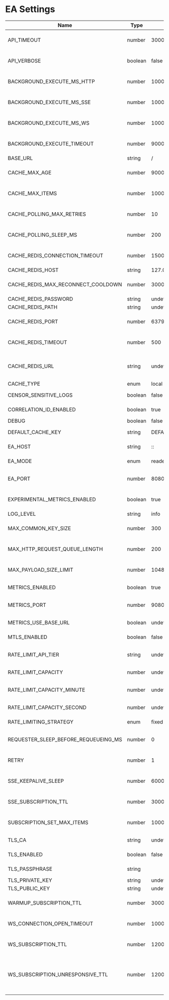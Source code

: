 # EA Settings

| Name                                 | Type    | Default           | &nbsp;&nbsp;&nbsp;&nbsp;&nbsp;&nbsp;&nbsp;&nbsp;&nbsp;&nbsp;&nbsp;&nbsp;&nbsp;&nbsp;&nbsp;&nbsp;&nbsp;&nbsp;&nbsp;&nbsp;&nbsp;&nbsp;&nbsp;&nbsp;&nbsp;&nbsp;&nbsp;&nbsp;&nbsp;&nbsp;Description&nbsp;&nbsp;&nbsp;&nbsp;&nbsp;&nbsp;&nbsp;&nbsp;&nbsp;&nbsp;&nbsp;&nbsp;&nbsp;&nbsp;&nbsp;&nbsp;&nbsp;&nbsp;&nbsp;&nbsp;&nbsp;&nbsp;&nbsp;&nbsp;&nbsp;&nbsp;&nbsp;&nbsp;&nbsp;&nbsp; | &nbsp;&nbsp;&nbsp;&nbsp;&nbsp;&nbsp;&nbsp;&nbsp;&nbsp;&nbsp;&nbsp;&nbsp;&nbsp;&nbsp;&nbsp;&nbsp;&nbsp;&nbsp;&nbsp;&nbsp;&nbsp;&nbsp;&nbsp;&nbsp;&nbsp;&nbsp;&nbsp;&nbsp;&nbsp;&nbsp;Validation&nbsp;&nbsp;&nbsp;&nbsp;&nbsp;&nbsp;&nbsp;&nbsp;&nbsp;&nbsp;&nbsp;&nbsp;&nbsp;&nbsp;&nbsp;&nbsp;&nbsp;&nbsp;&nbsp;&nbsp;&nbsp;&nbsp;&nbsp;&nbsp;&nbsp;&nbsp;&nbsp;&nbsp;&nbsp;&nbsp; | Min     | Max        |
| ------------------------------------ | ------- | ----------------- | ----------------------------------------------------------------------------------------------------------------------------------------------------------------------------------------------------------------------------------------------------------------------------------------------------------------------------------------------------------------------------------- | ---------------------------------------------------------------------------------------------------------------------------------------------------------------------------------------------------------------------------------------------------------------------------------------------------------------------------------------------------------------------------------- | ------- | ---------- |
| API_TIMEOUT                          | number  | 30000             | The number of milliseconds a request can be pending before returning a timeout error for data provider request                                                                                                                                                                                                                                                                      | - Value must be an integer<br> - Value must be above the minimum<br> - Value must be below the maximum                                                                                                                                                                                                                                                                             | 0       | 60000      |
| API_VERBOSE                          | boolean | false             | Toggle whether the response from the EA should contain just the results or also include the full response body from the queried API.                                                                                                                                                                                                                                                |                                                                                                                                                                                                                                                                                                                                                                                    |         |
| BACKGROUND_EXECUTE_MS_HTTP           | number  | 1000              | Time in milliseconds to sleep between HTTP transports' background execute calls, when there are no requests to send                                                                                                                                                                                                                                                                 | - Value must be an integer<br> - Value must be above the minimum<br> - Value must be below the maximum                                                                                                                                                                                                                                                                             | 1       | 10000      |
| BACKGROUND_EXECUTE_MS_SSE            | number  | 1000              | Time in milliseconds to sleep between SSE transports' background execute calls                                                                                                                                                                                                                                                                                                      | - Value must be an integer<br> - Value must be above the minimum<br> - Value must be below the maximum                                                                                                                                                                                                                                                                             | 1       | 10000      |
| BACKGROUND_EXECUTE_MS_WS             | number  | 1000              | Time in milliseconds to sleep between WS transports' background execute calls                                                                                                                                                                                                                                                                                                       | - Value must be an integer<br> - Value must be above the minimum<br> - Value must be below the maximum                                                                                                                                                                                                                                                                             | 1       | 10000      |
| BACKGROUND_EXECUTE_TIMEOUT           | number  | 90000             | The maximum amount of time in milliseconds to wait for a background execute to finish                                                                                                                                                                                                                                                                                               | - Value must be an integer<br> - Value must be above the minimum<br> - Value must be below the maximum                                                                                                                                                                                                                                                                             | 1000    | 180000     |
| BASE_URL                             | string  | /                 | Starting path for the EA handler endpoint                                                                                                                                                                                                                                                                                                                                           |                                                                                                                                                                                                                                                                                                                                                                                    |         |
| CACHE_MAX_AGE                        | number  | 90000             | Maximum amount of time (in ms) that a response will stay cached                                                                                                                                                                                                                                                                                                                     | - Value must be an integer<br> - Value must be above the minimum<br> - Value must be below the maximum                                                                                                                                                                                                                                                                             | 1000    | 1200000    |
| CACHE_MAX_ITEMS                      | number  | 10000             | The maximum number of items that remain in the cache                                                                                                                                                                                                                                                                                                                                | - Value must be an integer<br> - Value must be above the minimum<br> - Value must be below the maximum                                                                                                                                                                                                                                                                             | 1000    | 10000      |
| CACHE_POLLING_MAX_RETRIES            | number  | 10                | Max amount of times to attempt to find EA response in the cache after the Transport has been set up                                                                                                                                                                                                                                                                                 | - Value must be an integer<br> - Value must be above the minimum<br> - Value must be below the maximum                                                                                                                                                                                                                                                                             | 0       | 20         |
| CACHE_POLLING_SLEEP_MS               | number  | 200               | The number of ms to sleep between each retry to fetch the EA response in the cache                                                                                                                                                                                                                                                                                                  | - Value must be an integer<br> - Value must be above the minimum<br> - Value must be below the maximum                                                                                                                                                                                                                                                                             | 10      | 1000       |
| CACHE_REDIS_CONNECTION_TIMEOUT       | number  | 15000             | Connection timeout for redis client                                                                                                                                                                                                                                                                                                                                                 | - Value must be an integer<br> - Value must be above the minimum<br> - Value must be below the maximum                                                                                                                                                                                                                                                                             | 3000    | 60000      |
| CACHE_REDIS_HOST                     | string  | 127.0.0.1         | Hostname for the Redis instance to be used                                                                                                                                                                                                                                                                                                                                          |                                                                                                                                                                                                                                                                                                                                                                                    |         |
| CACHE_REDIS_MAX_RECONNECT_COOLDOWN   | number  | 3000              | Max cooldown (in ms) before attempting redis reconnection                                                                                                                                                                                                                                                                                                                           | - Value must be an integer<br> - Value must be above the minimum<br> - Value must be below the maximum                                                                                                                                                                                                                                                                             | 3000    | 10000      |
| CACHE_REDIS_PASSWORD                 | string  | undefined         | The password required for redis auth                                                                                                                                                                                                                                                                                                                                                |                                                                                                                                                                                                                                                                                                                                                                                    |         |
| CACHE_REDIS_PATH                     | string  | undefined         | The UNIX socket string of the Redis server                                                                                                                                                                                                                                                                                                                                          |                                                                                                                                                                                                                                                                                                                                                                                    |         |
| CACHE_REDIS_PORT                     | number  | 6379              | Port for the Redis instance to be used                                                                                                                                                                                                                                                                                                                                              | - Value must be an integer<br> - Value must be above the minimum<br> - Value must be below the maximum                                                                                                                                                                                                                                                                             | 1       | 65535      |
| CACHE_REDIS_TIMEOUT                  | number  | 500               | Timeout to fail a Redis server request if no response (ms)                                                                                                                                                                                                                                                                                                                          | - Value must be an integer<br> - Value must be above the minimum<br> - Value must be below the maximum                                                                                                                                                                                                                                                                             | 500     | 10000      |
| CACHE_REDIS_URL                      | string  | undefined         | The URL of the Redis server. Format: [redis[s]:]//[[user][:password@]][host][:port][/db-number]?db=db-number[&password=bar[&option=value]]]                                                                                                                                                                                                                                         | - Value must be a valid URL                                                                                                                                                                                                                                                                                                                                                        |         |
| CACHE_TYPE                           | enum    | local             | The type of cache to use throughout the EA                                                                                                                                                                                                                                                                                                                                          |                                                                                                                                                                                                                                                                                                                                                                                    |         |
| CENSOR_SENSITIVE_LOGS                | boolean | false             | Controls whether the logging of sensitive information is enabled or disabled                                                                                                                                                                                                                                                                                                        |                                                                                                                                                                                                                                                                                                                                                                                    |         |
| CORRELATION_ID_ENABLED               | boolean | true              | Flag to enable correlation IDs for sent requests in logging                                                                                                                                                                                                                                                                                                                         |                                                                                                                                                                                                                                                                                                                                                                                    |         |
| DEBUG                                | boolean | false             | Toggles debug mode                                                                                                                                                                                                                                                                                                                                                                  |                                                                                                                                                                                                                                                                                                                                                                                    |         |
| DEFAULT_CACHE_KEY                    | string  | DEFAULT_CACHE_KEY | Default key to be used when one cannot be determined from request parameters                                                                                                                                                                                                                                                                                                        |                                                                                                                                                                                                                                                                                                                                                                                    |         |
| EA_HOST                              | string  | ::                | Host this EA will listen for REST requests on (if mode is set to "reader" or "reader-writer")                                                                                                                                                                                                                                                                                       | - Value must be a valid IP address                                                                                                                                                                                                                                                                                                                                                 |         |
| EA_MODE                              | enum    | reader-writer     | Port this EA will listen for REST requests on (if mode is set to "reader" or "reader-writer")                                                                                                                                                                                                                                                                                       |                                                                                                                                                                                                                                                                                                                                                                                    |         |
| EA_PORT                              | number  | 8080              | Port through which the EA will listen for REST requests (if mode is set to "reader" or "reader-writer")                                                                                                                                                                                                                                                                             | - Value must be an integer<br> - Value must be above the minimum<br> - Value must be below the maximum                                                                                                                                                                                                                                                                             | 1       | 65535      |
| EXPERIMENTAL_METRICS_ENABLED         | boolean | true              | Flag to specify whether or not to collect metrics. Used as fallback for METRICS_ENABLED                                                                                                                                                                                                                                                                                             |                                                                                                                                                                                                                                                                                                                                                                                    |         |
| LOG_LEVEL                            | string  | info              | Minimum level required for logs to be output                                                                                                                                                                                                                                                                                                                                        |                                                                                                                                                                                                                                                                                                                                                                                    |         |
| MAX_COMMON_KEY_SIZE                  | number  | 300               | Maximum amount of characters that the common part of the cache key or feed ID can have                                                                                                                                                                                                                                                                                              | - Value must be an integer<br> - Value must be above the minimum<br> - Value must be below the maximum                                                                                                                                                                                                                                                                             | 150     | 500        |
| MAX_HTTP_REQUEST_QUEUE_LENGTH        | number  | 200               | The maximum amount of queued requests for Http transports before new ones push oldest ones out of the queue                                                                                                                                                                                                                                                                         | - Value must be an integer<br> - Value must be above the minimum<br> - Value must be below the maximum                                                                                                                                                                                                                                                                             | 1       | 2000       |
| MAX_PAYLOAD_SIZE_LIMIT               | number  | 1048576           | Max payload size limit for the Fastify server                                                                                                                                                                                                                                                                                                                                       | - Value must be an integer<br> - Value must be above the minimum<br> - Value must be below the maximum                                                                                                                                                                                                                                                                             | 1048576 | 1073741824 |
| METRICS_ENABLED                      | boolean | true              | Flag to specify whether or not to startup the metrics server                                                                                                                                                                                                                                                                                                                        |                                                                                                                                                                                                                                                                                                                                                                                    |         |
| METRICS_PORT                         | number  | 9080              | Port metrics will be exposed to                                                                                                                                                                                                                                                                                                                                                     | - Value must be an integer<br> - Value must be above the minimum<br> - Value must be below the maximum                                                                                                                                                                                                                                                                             | 1       | 65535      |
| METRICS_USE_BASE_URL                 | boolean | undefined         | Flag to specify whether or not to prepend the BASE_URL to the metrics endpoint                                                                                                                                                                                                                                                                                                      |                                                                                                                                                                                                                                                                                                                                                                                    |         |
| MTLS_ENABLED                         | boolean | false             | Flag to specify whether mutual TLS/SSL is enabled or not                                                                                                                                                                                                                                                                                                                            |                                                                                                                                                                                                                                                                                                                                                                                    |         |
| RATE_LIMIT_API_TIER                  | string  | undefined         | Rate limiting tier to use from the available options for the adapter. If not present, the adapter will run using the first tier on the list.                                                                                                                                                                                                                                        |                                                                                                                                                                                                                                                                                                                                                                                    |         |
| RATE_LIMIT_CAPACITY                  | number  | undefined         | Used as rate limit capacity per minute and ignores tier settings if defined                                                                                                                                                                                                                                                                                                         | - Value must be an integer<br> - Value must be above the minimum                                                                                                                                                                                                                                                                                                                   | 0       |
| RATE_LIMIT_CAPACITY_MINUTE           | number  | undefined         | Used as rate limit capacity per minute and ignores tier settings if defined. Supercedes RATE_LIMIT_CAPACITY if both vars are set                                                                                                                                                                                                                                                    | - Value must be an integer<br> - Value must be above the minimum                                                                                                                                                                                                                                                                                                                   | 0       |
| RATE_LIMIT_CAPACITY_SECOND           | number  | undefined         | Used as rate limit capacity per second and ignores tier settings if defined                                                                                                                                                                                                                                                                                                         | - Value must be an integer<br> - Value must be above the minimum                                                                                                                                                                                                                                                                                                                   | 0       |
| RATE_LIMITING_STRATEGY               | enum    | fixed-interval    | The rate limiting strategy to use for outbound requests                                                                                                                                                                                                                                                                                                                             |                                                                                                                                                                                                                                                                                                                                                                                    |         |
| REQUESTER_SLEEP_BEFORE_REQUEUEING_MS | number  | 0                 | Time to sleep after a failed HTTP request before re-queueing the request (in ms)                                                                                                                                                                                                                                                                                                    | - Value must be an integer<br> - Value must be above the minimum<br> - Value must be below the maximum                                                                                                                                                                                                                                                                             | 0       | 120000     |
| RETRY                                | number  | 1                 | Retry count for failed HTTP requests                                                                                                                                                                                                                                                                                                                                                | - Value must be an integer<br> - Value must be above the minimum<br> - Value must be below the maximum                                                                                                                                                                                                                                                                             | 0       | 10         |
| SSE_KEEPALIVE_SLEEP                  | number  | 60000             | Maximum amount of time (in ms) between each SSE keepalive request                                                                                                                                                                                                                                                                                                                   | - Value must be an integer<br> - Value must be above the minimum<br> - Value must be below the maximum                                                                                                                                                                                                                                                                             | 0       | 120000     |
| SSE_SUBSCRIPTION_TTL                 | number  | 300000            | Maximum amount of time (in ms) an SSE subscription will be cached before being unsubscribed                                                                                                                                                                                                                                                                                         | - Value must be an integer<br> - Value must be above the minimum<br> - Value must be below the maximum                                                                                                                                                                                                                                                                             | 0       | 3600000    |
| SUBSCRIPTION_SET_MAX_ITEMS           | number  | 10000             | The maximum number of subscriptions set                                                                                                                                                                                                                                                                                                                                             | - Value must be an integer<br> - Value must be above the minimum<br> - Value must be below the maximum                                                                                                                                                                                                                                                                             | 1000    | 10000      |
| TLS_CA                               | string  | undefined         | CA certificate to use for authenticating client certificates                                                                                                                                                                                                                                                                                                                        |                                                                                                                                                                                                                                                                                                                                                                                    |         |
| TLS_ENABLED                          | boolean | false             | Flag to specify whether TLS/SSL is enabled or not                                                                                                                                                                                                                                                                                                                                   |                                                                                                                                                                                                                                                                                                                                                                                    |         |
| TLS_PASSPHRASE                       | string  |                   | Password to be used to generate an encryption key                                                                                                                                                                                                                                                                                                                                   |                                                                                                                                                                                                                                                                                                                                                                                    |         |
| TLS_PRIVATE_KEY                      | string  | undefined         | Base64 Private Key of TSL/SSL certificate                                                                                                                                                                                                                                                                                                                                           | - Value must be a valid base64 string                                                                                                                                                                                                                                                                                                                                              |         |
| TLS_PUBLIC_KEY                       | string  | undefined         | Base64 Public Key of TSL/SSL certificate                                                                                                                                                                                                                                                                                                                                            | - Value must be a valid base64 string                                                                                                                                                                                                                                                                                                                                              |         |
| WARMUP_SUBSCRIPTION_TTL              | number  | 300000            | TTL for batch warmer subscriptions                                                                                                                                                                                                                                                                                                                                                  | - Value must be an integer<br> - Value must be above the minimum<br> - Value must be below the maximum                                                                                                                                                                                                                                                                             | 0       | 3600000    |
| WS_CONNECTION_OPEN_TIMEOUT           | number  | 10000             | The maximum amount of time in milliseconds to wait for the websocket connection to open (including custom open handler)                                                                                                                                                                                                                                                             | - Value must be an integer<br> - Value must be above the minimum<br> - Value must be below the maximum                                                                                                                                                                                                                                                                             | 500     | 30000      |
| WS_SUBSCRIPTION_TTL                  | number  | 120000            | The time in ms a request will live in the subscription set before becoming stale                                                                                                                                                                                                                                                                                                    | - Value must be an integer<br> - Value must be above the minimum<br> - Value must be below the maximum                                                                                                                                                                                                                                                                             | 0       | 3600000    |
| WS_SUBSCRIPTION_UNRESPONSIVE_TTL     | number  | 120000            | The maximum acceptable time (in milliseconds) since the last message was received and stored in the cache on a WebSocket connection before it is considered unresponsive, causing the adapter to close and attempt to reopen it.                                                                                                                                                    | - Value must be an integer<br> - Value must be above the minimum<br> - Value must be below the maximum                                                                                                                                                                                                                                                                             | 1000    | 180000     |
